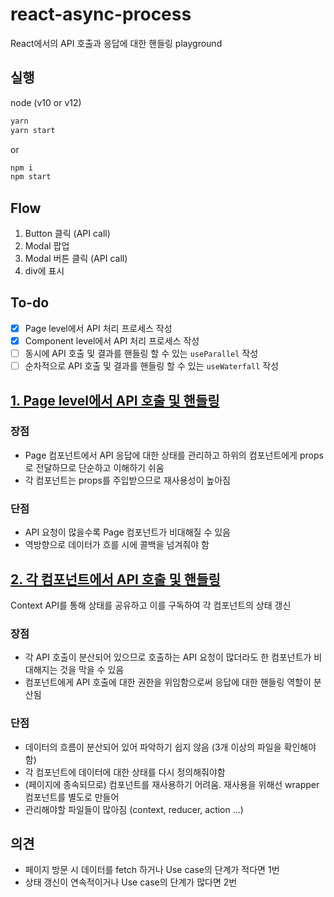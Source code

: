 # react-async-process
React에서의 API 호출과 응답에 대한 핸들링 playground

## 실행
node (v10 or v12)
```sh
yarn
yarn start
```
or
```sh
npm i
npm start
```

## Flow
1. Button 클릭 (API call)
2. Modal 팝업
3. Modal 버튼 클릭 (API call)
4. div에 표시

## To-do
- [x] Page level에서 API 처리 프로세스 작성
- [x] Component level에서 API 처리 프로세스 작성
- [ ] 동시에 API 호출 및 결과를 핸들링 할 수 있는 `useParallel` 작성
- [ ] 순차적으로 API 호출 및 결과를 핸들링 할 수 있는 `useWaterfall` 작성

## [1. Page level에서 API 호출 및 핸들링](https://github.com/doong-jo/react-async-process/tree/master)

### 장점
- Page 컴포넌트에서 API 응답에 대한 상태를 관리하고 하위의 컴포넌트에게 props로 전달하므로 단순하고 이해하기 쉬움
- 각 컴포넌트는 props를 주입받으므로 재사용성이 높아짐

### 단점
- API 요청이 많을수록 Page 컴포넌트가 비대해질 수 있음
- 역방향으로 데이터가 흐를 시에 콜백을 넘겨줘야 함

## [2. 각 컴포넌트에서 API 호출 및 핸들링](https://github.com/doong-jo/react-async-process/tree/component)
Context API를 통해 상태를 공유하고 이를 구독하여 각 컴포넌트의 상태 갱신

### 장점
- 각 API 호출이 분산되어 있으므로 호출하는 API 요청이 많더라도 한 컴포넌트가 비대해지는 것을 막을 수 있음
- 컴포넌트에게 API 호출에 대한 권한을 위임함으로써 응답에 대한 핸들링 역할이 분산됨

### 단점
- 데이터의 흐름이 분산되어 있어 파악하기 쉽지 않음 (3개 이상의 파일을 확인해야 함)
- 각 컴포넌트에 데이터에 대한 상태를 다시 정의해줘야함
- (페이지에 종속되므로) 컴포넌트를 재사용하기 어려움. 재사용을 위해선 wrapper 컴포넌트를 별도로 만들어
- 관리해야할 파일들이 많아짐 (context, reducer, action ...)


## 의견
- 페이지 방문 시 데이터를 fetch 하거나 Use case의 단계가 적다면 1번
- 상태 갱신이 연속적이거나 Use case의 단계가 많다면 2번
